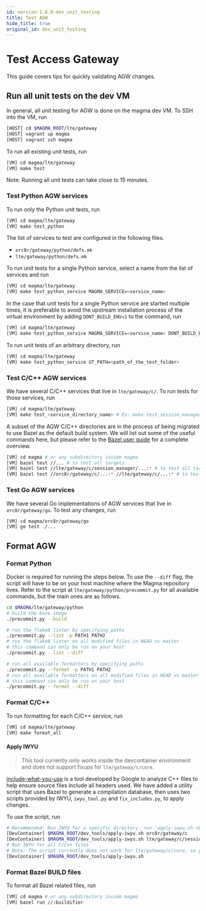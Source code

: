 ```yaml
---
id: version-1.8.0-dev_unit_testing
title: Test AGW
hide_title: true
original_id: dev_unit_testing
---
```


# Test Access Gateway

This guide covers tips for quickly validating AGW changes.

## Run all unit tests on the dev VM

In general, all unit testing for AGW is done on the magma dev VM.
To SSH into the VM, run

```bash
[HOST] cd $MAGMA_ROOT/lte/gateway
[HOST] vagrant up magma
[HOST] vagrant ssh magma
```

To run all existing unit tests, run

```bash
[VM] cd magma/lte/gateway
[VM] make test
```

Note: Running all unit tests can take close to 15 minutes.

### Test Python AGW services

To run only the Python unit tests, run

```bash
[VM] cd magma/lte/gateway
[VM] make test_python
```

The list of services to test are configured in the following files.

- `orc8r/gateway/python/defs.mk`
- `lte/gateway/python/defs.mk`

To run unit tests for a single Python service, select a name from the list of services and run

```bash
[VM] cd magma/lte/gateway
[VM] make test_python_service MAGMA_SERVICE=<service_name>
```

In the case that unit tests for a single Python service are started multiple times, it is preferable to avoid the upstream installation process of the virtual environment by adding `DONT_BUILD_ENV=1` to the command, run

```bash
[VM] cd magma/lte/gateway
[VM] make test_python_service MAGMA_SERVICE=<service_name> DONT_BUILD_ENV=1
```

To run unit tests of an arbitrary directory, run

```bash
[VM] cd magma/lte/gateway
[VM] make test_python_service UT_PATH=<path_of_the_test_folder>
```

### Test C/C++ AGW services

We have several C/C++ services that live in `lte/gateway/c/`.
To run tests for those services, run

```bash
[VM] cd magma/lte/gateway
[VM] make test_<service_directory_name> # Ex: make test_session_manager
```

A subset of the AGW C/C++ directories are in the process of being migrated to use Bazel as the default build system. We will list out some of the useful commands here, but please refer to the [Bazel user guide](https://docs.bazel.build/versions/main/guide.html) for a complete overview.

```bash
[VM] cd magma # or any subdirectory inside magma
[VM] bazel test //... # to test all targets
[VM] bazel test //lte/gateway/c/session_manager/...:* # to test all targets under lte/gateway/c/session_manager 
[VM] bazel test //orc8r/gateway/c/...:* //lte/gateway/c/...:* # to test all C/C++ targets
```

### Test Go AGW services

We have several Go implementations of AGW services that live in `orc8r/gateway/go`.
To test any changes, run

```bash
[VM] cd magma/orc8r/gateway/go
[VM] go test ./...
```

## Format AGW

### Format Python

Docker is required for running the steps below.
To use the `--diff` flag, the script will have to be on your host machine where the Magma repository lives.
Refer to the script at `lte/gateway/python/precommit.py` for all available commands, but the main ones are as follows.

```bash
cd $MAGMA/lte/gateway/python
# build the base image
./precommit.py --build

# run the flake8 linter by specifying paths
./precommit.py --lint -p PATH1 PATH2
# run the flake8 linter on all modified files in HEAD vs master
# this command can only be run on your host
./precommit.py --lint --diff

# run all available formatters by specifying paths
./precommit.py --format -p PATH1 PATH2
# run all available formatters on all modified files in HEAD vs master
# this command can only be run on your host
./precommit.py --format --diff
```

### Format C/C++

To run formatting for each C/C++ service, run

```bash
[VM] cd magma/lte/gateway
[VM] make format_all
```

#### Apply IWYU

> This tool currently only works inside the devcontainer environment and does not support fixups for `lte/gateway/c/core`.

[include-what-you-use](https://include-what-you-use.org/) is a tool developed by Google to analyze C++ files to help ensure source files include all headers used.
We have added a utility script that uses Bazel to generate a compilation database, then uses two scripts provided by IWYU, `iwyu_tool.py` and `fix_includes.py`, to apply changes.

To use the script, run

```bash
# Recommended: Run IWYU for a specific directory, run `apply-iwyu.sh <PATH>`
[DevContainer] $MAGMA_ROOT/dev_tools/apply-iwyu.sh orc8r/gateway/c
[DevContainer] $MAGMA_ROOT/dev_tools/apply-iwyu.sh lte/gateway/c/session_manager
# Run IWYU for all C/C++ files
# Note: The script currently does not work for lte/gateway/c/core, so you may need to revert changes for that directory
[DevContainer] $MAGMA_ROOT/dev_tools/apply-iwyu.sh
```

### Format Bazel BUILD files

To format all Bazel related files, run

```bash
[VM] cd magma # or any subdirectory inside magma
[VM] bazel run //:buildifier
```
